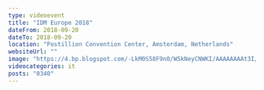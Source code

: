 ```yaml
---
type: videoevent
title: "IDM Europe 2018"
dateFrom: 2018-09-20
dateTo: 2018-09-20
location: "Postillion Convention Center, Amsterdam, Netherlands"
websiteUrl: ""
image: "https://4.bp.blogspot.com/-LkM0S58F9n0/W5kNeyCNWKI/AAAAAAAAt3I/zzvvTGv0TjkVMD-41BEqjDV-a8uaIHaCgCKgBGAs/s1600/idm-europe-identity-server-comparison.png"
videocategories: it
posts: "0340"
---
```

